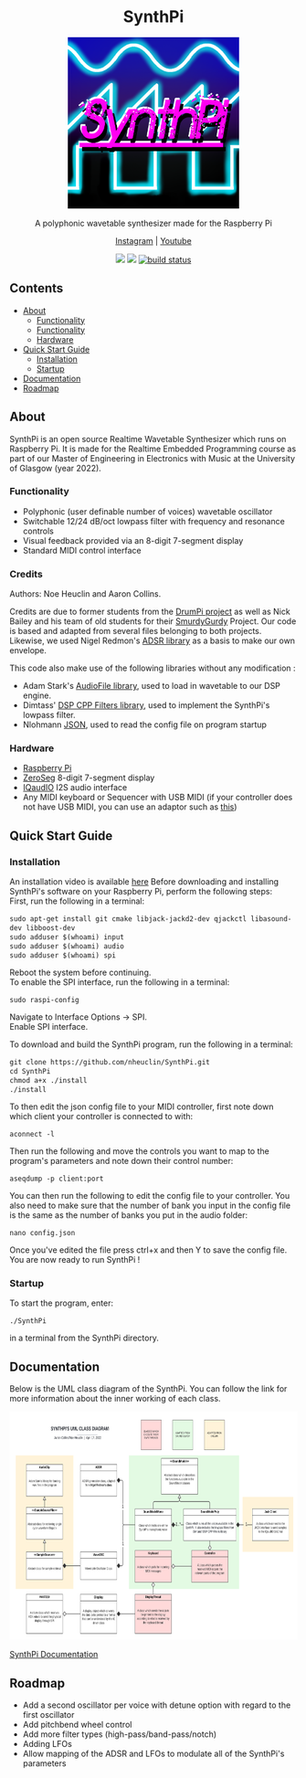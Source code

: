 <h1 align="center">SynthPi</h1>
<p align="center">
  <a href="https://github.com/nheuclin/SynthPi">
    <img src="/images/logo1.png" alt="Logo" height="300">
  </a>

  <p align="center">A polyphonic wavetable synthesizer made for the Raspberry Pi</p>  
</p>

<p align="center">
  <a href="https://www.instagram.com/synthpi_/">Instagram</a>
  <span> | </span>
  <a href="https://youtu.be/ZuCbzoPGmr0">Youtube</a>
</p>

<p align="center">
    <a href="https://github.com/nheuclin/SynthPi/graphs/contributors" alt="Contributors">
        <img src="https://img.shields.io/github/contributors/nheuclin/SynthPi.svg" /></a>
    <a href="https://github.com/nheuclin/SynthPi/blob/main/LICENSE" alt="License">
        <img src="https://img.shields.io/github/license/nheuclin/SynthPi.svg" /></a>
    <a href="https://github.com/nheuclin/SynthPi/releases" alt="Tag">
        <img src="https://img.shields.io/github/v/release/nheuclin/SynthPi.svg?color=blue&include_prereleases" alt="build status"></a>
</p>

## Contents
<ul>
  <li><a href="#About">About</a>
    <ul>
      <li><a href="#Functionality">Functionality</a>
      <li><a href="#Credits">Functionality</a>
      <li><a href="#Hardware">Hardware</a>
    </ul>
  <li><a href="#Quick-Start-Guide">Quick Start Guide</a>
    <ul>
      <li><a href="#Installation">Installation</a>
      <li><a href="#Startup">Startup</a>
    </ul>
  <li><a href="#Documentation">Documentation</a>
  <li><a href="#Roadmap">Roadmap</a>
</ul>

## About
SynthPi is an open source Realtime Wavetable Synthesizer which runs on Raspberry Pi. It is made for the Realtime Embedded Programming course as part of our Master of Engineering in Electronics with Music at the University of Glasgow (year 2022). 

### Functionality
- Polyphonic (user definable number of voices) wavetable oscillator
- Switchable 12/24 dB/oct lowpass filter with frequency and resonance controls
- Visual feedback provided via an 8-digit 7-segment display
- Standard MIDI control interface

### Credits 
Authors: Noe Heuclin and Aaron Collins.

Credits are due to former students from the [DrumPi project](https://github.com/Quickeman/DrumPi) as well as Nick Bailey and his team of old students for their [SmurdyGurdy](https://github.com/nickbailey/smrgygurdy) Project. Our code is based and adapted from several files belonging to both projects. Likewise, we used Nigel Redmon's [ADSR library](https://www.earlevel.com/main/2013/06/03/envelope-generators-adsr-code/) as a basis to make our own envelope.

This code also make use of the following libraries without any modification :
- Adam Stark's [AudioFile library](https://github.com/adamstark/AudioFile), used to load in wavetable to our DSP engine.
- Dimtass' [DSP CPP Filters library](https://github.com/dimtass/DSP-Cpp-filters), used to implement the SynthPi's lowpass filter. 
- Nlohmann [JSON](https://github.com/nlohmann/json), used to read the config file on program startup

### Hardware
- [Raspberry Pi](https://thepihut.com/collections/raspberry-pi/products/raspberry-pi-3-model-b-plus)
- [ZeroSeg](https://thepihut.com/products/zeroseg) 8-digit 7-segment display
- [IQaudIO](https://thepihut.com/products/iqaudio-dac) I2S audio interface
- Any MIDI keyboard or Sequencer with USB MIDI (if your controller does not have USB MIDI, you can use an adaptor such as [this](https://www.amazon.co.uk/OTraki-Interface-Premium-Converter-Keyboard/dp/B07KYDP3GK/ref=pd_lpo_1?pd_rd_i=B07KYDP3GK&psc=1))

## Quick Start Guide
### Installation
An installation video is available [here](https://youtu.be/ZuCbzoPGmr0)
Before downloading and installing SynthPi's software on your Raspberry Pi, perform the following steps:    
First, run the following in a terminal:
```
sudo apt-get install git cmake libjack-jackd2-dev qjackctl libasound-dev libboost-dev
sudo adduser $(whoami) input
sudo adduser $(whoami) audio
sudo adduser $(whoami) spi
```
Reboot the system before continuing.    
To enable the SPI interface, run the following in a terminal:
```
sudo raspi-config
```
Navigate to Interface Options -> SPI.   
Enable SPI interface.   

To download and build the SynthPi program, run the following in a terminal:
```
git clone https://github.com/nheuclin/SynthPi.git
cd SynthPi
chmod a+x ./install
./install
```
To then edit the json config file to your MIDI controller, first note down which client your controller is connected to with:
```
aconnect -l
```

Then run the following and move the controls you want to map to the program's parameters and note down their control number:
```
aseqdump -p client:port
```
You can then run the following to edit the config file to your controller. You also need to make sure that the number of bank you input in the config file is the same as the number of banks you put in the audio folder:
```
nano config.json
```
Once you've edited the file press ctrl+x and then Y to save the config file. 
You are now ready to run SynthPi !

### Startup
To start the program, enter:
```
./SynthPi
```
in a terminal from the SynthPi directory.

## Documentation
Below is the UML class diagram of the SynthPi. You can follow the link for more information about the inner working of each class. 

<img src="/images/SynthPi UML class.png" alt="UML" height="400">

[SynthPi Documentation](https://nheuclin.github.io/SynthPi/)

## Roadmap
- Add a second oscillator per voice with detune option with regard to the first oscillator
- Add pitchbend wheel control
- Add more filter types (high-pass/band-pass/notch)
- Adding LFOs
- Allow mapping of the ADSR and LFOs to modulate all of the SynthPi's parameters 
